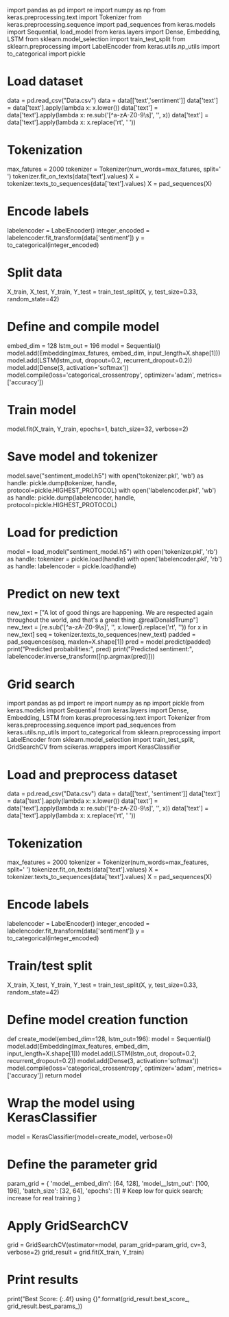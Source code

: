 import pandas as pd
import re
import numpy as np
from keras.preprocessing.text import Tokenizer
from keras.preprocessing.sequence import pad_sequences
from keras.models import Sequential, load_model
from keras.layers import Dense, Embedding, LSTM
from sklearn.model_selection import train_test_split
from sklearn.preprocessing import LabelEncoder
from keras.utils.np_utils import to_categorical
import pickle

# Load dataset
data = pd.read_csv("Data.csv")
data = data[['text','sentiment']]
data['text'] = data['text'].apply(lambda x: x.lower())
data['text'] = data['text'].apply(lambda x: re.sub('[^a-zA-Z0-9\s]', '', x))
data['text'] = data['text'].apply(lambda x: x.replace('rt', ' '))

# Tokenization
max_fatures = 2000
tokenizer = Tokenizer(num_words=max_fatures, split=' ')
tokenizer.fit_on_texts(data['text'].values)
X = tokenizer.texts_to_sequences(data['text'].values)
X = pad_sequences(X)

# Encode labels
labelencoder = LabelEncoder()
integer_encoded = labelencoder.fit_transform(data['sentiment'])
y = to_categorical(integer_encoded)

# Split data
X_train, X_test, Y_train, Y_test = train_test_split(X, y, test_size=0.33, random_state=42)

# Define and compile model
embed_dim = 128
lstm_out = 196
model = Sequential()
model.add(Embedding(max_fatures, embed_dim, input_length=X.shape[1]))
model.add(LSTM(lstm_out, dropout=0.2, recurrent_dropout=0.2))
model.add(Dense(3, activation='softmax'))
model.compile(loss='categorical_crossentropy', optimizer='adam', metrics=['accuracy'])

# Train model
model.fit(X_train, Y_train, epochs=1, batch_size=32, verbose=2)

# Save model and tokenizer
model.save("sentiment_model.h5")
with open('tokenizer.pkl', 'wb') as handle:
    pickle.dump(tokenizer, handle, protocol=pickle.HIGHEST_PROTOCOL)
with open('labelencoder.pkl', 'wb') as handle:
    pickle.dump(labelencoder, handle, protocol=pickle.HIGHEST_PROTOCOL)

# Load for prediction
model = load_model("sentiment_model.h5")
with open('tokenizer.pkl', 'rb') as handle:
    tokenizer = pickle.load(handle)
with open('labelencoder.pkl', 'rb') as handle:
    labelencoder = pickle.load(handle)

# Predict on new text
new_text = ["A lot of good things are happening. We are respected again throughout the world, and that's a great thing .@realDonaldTrump"]
new_text = [re.sub('[^a-zA-Z0-9\s]', '', x.lower().replace('rt', '')) for x in new_text]
seq = tokenizer.texts_to_sequences(new_text)
padded = pad_sequences(seq, maxlen=X.shape[1])
pred = model.predict(padded)
print("Predicted probabilities:", pred)
print("Predicted sentiment:", labelencoder.inverse_transform([np.argmax(pred)]))


# Grid search
import pandas as pd
import re
import numpy as np
import pickle
from keras.models import Sequential
from keras.layers import Dense, Embedding, LSTM
from keras.preprocessing.text import Tokenizer
from keras.preprocessing.sequence import pad_sequences
from keras.utils.np_utils import to_categorical
from sklearn.preprocessing import LabelEncoder
from sklearn.model_selection import train_test_split, GridSearchCV
from scikeras.wrappers import KerasClassifier

# Load and preprocess dataset
data = pd.read_csv("Data.csv")
data = data[['text', 'sentiment']]
data['text'] = data['text'].apply(lambda x: x.lower())
data['text'] = data['text'].apply(lambda x: re.sub('[^a-zA-Z0-9\\s]', '', x))
data['text'] = data['text'].apply(lambda x: x.replace('rt', ' '))

# Tokenization
max_features = 2000
tokenizer = Tokenizer(num_words=max_features, split=' ')
tokenizer.fit_on_texts(data['text'].values)
X = tokenizer.texts_to_sequences(data['text'].values)
X = pad_sequences(X)

# Encode labels
labelencoder = LabelEncoder()
integer_encoded = labelencoder.fit_transform(data['sentiment'])
y = to_categorical(integer_encoded)

# Train/test split
X_train, X_test, Y_train, Y_test = train_test_split(X, y, test_size=0.33, random_state=42)

# Define model creation function
def create_model(embed_dim=128, lstm_out=196):
    model = Sequential()
    model.add(Embedding(max_features, embed_dim, input_length=X.shape[1]))
    model.add(LSTM(lstm_out, dropout=0.2, recurrent_dropout=0.2))
    model.add(Dense(3, activation='softmax'))
    model.compile(loss='categorical_crossentropy', optimizer='adam', metrics=['accuracy'])
    return model

# Wrap the model using KerasClassifier
model = KerasClassifier(model=create_model, verbose=0)

# Define the parameter grid
param_grid = {
    'model__embed_dim': [64, 128],
    'model__lstm_out': [100, 196],
    'batch_size': [32, 64],
    'epochs': [1]  # Keep low for quick search; increase for real training
}

# Apply GridSearchCV
grid = GridSearchCV(estimator=model, param_grid=param_grid, cv=3, verbose=2)
grid_result = grid.fit(X_train, Y_train)

# Print results
print("Best Score: {:.4f} using {}".format(grid_result.best_score_, grid_result.best_params_))



